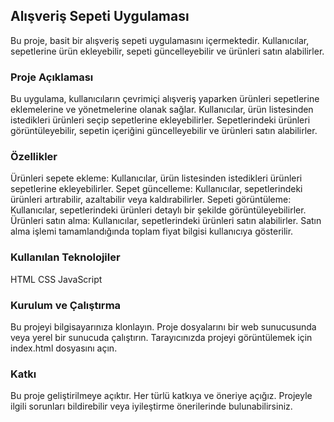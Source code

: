 <h2>Alışveriş Sepeti Uygulaması</h2>
Bu proje, basit bir alışveriş sepeti uygulamasını içermektedir. Kullanıcılar, sepetlerine ürün ekleyebilir, sepeti güncelleyebilir ve ürünleri satın alabilirler.

<h3>Proje Açıklaması</h3>
Bu uygulama, kullanıcıların çevrimiçi alışveriş yaparken ürünleri sepetlerine eklemelerine ve yönetmelerine olanak sağlar. Kullanıcılar, ürün listesinden istedikleri ürünleri seçip sepetlerine ekleyebilirler. Sepetlerindeki ürünleri görüntüleyebilir, sepetin içeriğini güncelleyebilir ve ürünleri satın alabilirler.

<h3>Özellikler</h3>
Ürünleri sepete ekleme: Kullanıcılar, ürün listesinden istedikleri ürünleri sepetlerine ekleyebilirler.
Sepet güncelleme: Kullanıcılar, sepetlerindeki ürünleri artırabilir, azaltabilir veya kaldırabilirler.
Sepeti görüntüleme: Kullanıcılar, sepetlerindeki ürünleri detaylı bir şekilde görüntüleyebilirler.
Ürünleri satın alma: Kullanıcılar, sepetlerindeki ürünleri satın alabilirler. Satın alma işlemi tamamlandığında toplam fiyat bilgisi kullanıcıya gösterilir.
<h3>Kullanılan Teknolojiler</h3>
HTML
CSS
JavaScript
<h3>Kurulum ve Çalıştırma</h3>
Bu projeyi bilgisayarınıza klonlayın.
Proje dosyalarını bir web sunucusunda veya yerel bir sunucuda çalıştırın.
Tarayıcınızda projeyi görüntülemek için index.html dosyasını açın.
<h3>Katkı</h3>
Bu proje geliştirilmeye açıktır. Her türlü katkıya ve öneriye açığız. Projeyle ilgili sorunları bildirebilir veya iyileştirme önerilerinde bulunabilirsiniz.
